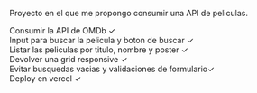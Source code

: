 Proyecto en el que me propongo consumir una API de peliculas. 

Consumir la API de OMDb ✓ <br>
Input para buscar la pelicula y boton de buscar ✓ <br>
Listar las peliculas por titulo, nombre y poster ✓<br>
Devolver una grid responsive ✓<br>
Evitar busquedas vacias y validaciones de formulario✓<br>
Deploy en vercel ✓
